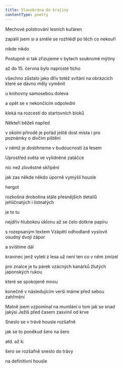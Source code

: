```yaml
---
title: Slavobrána do krajiny
contentType: poetry
---
```


<section>

Mechové polstrování lesních kuřáren

zapálil jsem si a směle se rozhlédl po těch co nekouří

nikde nikdo

Postupně si tak zřizujeme v bytech soukromé mýtiny

až do 15. června bylo naprosté ticho

všechno zůstalo jako dřív totéž svítání na obrázcích  
které se dávno měly vyměnit

u knihovny samosebou doleva

a opět se v nekončícím odpoledni

kleká na rozcestí do startovních bloků

Někteří běželi napřed

v okolní přírodě je pořád ještě dost místa i pro  
poznámky o dívčím pištění

v němž je dostihneme v budoucnosti za lesem

Uprostřed světa ve vylidněné zatáčce

nic než zlověstné skřípění

jak zas někde někdo úporně vymýšlí housle

hergot

rozkošná drobotina stále přesnějších detailů  
jehličnatých i listnatých

je to tu

nejdřív hlubokou úklonu až se čelo dotkne papíru

s rozepsaným textem Vzápětí odhodlaně vyslovit  
osudný dvojí zápor

a svištíme dál

kravinec jenž vyletí z lesa už není ten co v něm zmizel

pro znalce je tu párek vzácných kanárků žlutých  
japonských rukou

které se spokojeně mnou

konečně v následujícím verši máme před sebou  
zahřmění

Matně jsem vzpomínal na mumlání o tom jak se snad  
jakýsi Ježíš před časem zasvinil od krve

Sneslo se v trávě housle rozšafně

jak se to poněkud šero na šero

atd. až k:

šero se rozšafně sneslo do trávy

na definitivní housle

</section>

